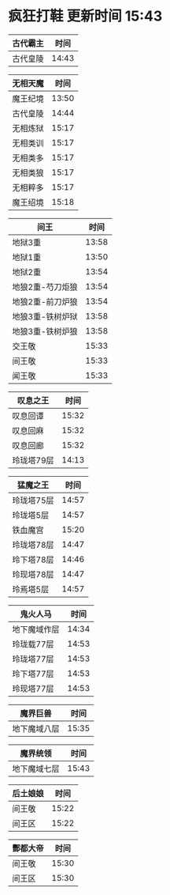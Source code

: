 # 疯狂打鞋 更新时间 15:43

| 古代霸主   | 时间    |
|--------|-------|
| 古代皇陵 | 14:43 |

| 无相天魔   | 时间    |
|--------|-------|
| 魔王纪境 | 13:50 |
| 古代皇陵 | 14:44 |
| 无相炼狱 | 15:17 |
| 无相类训 | 15:17 |
| 无相类多 | 15:17 |
| 无相类狼 | 15:17 |
| 无相粹多 | 15:17 |
| 魔王绍境 | 15:18 |

| 间王   | 时间    |
|--------|-------|
| 地狱3重 | 13:58 |
| 地狱1重 | 13:50 |
| 地狱2重 | 13:54 |
| 地狼2重-芍刀炬狼 | 13:54 |
| 地狼2重-前刀炉狼 | 13:54 |
| 地狼3重-铁树炉狱 | 13:58 |
| 地狼3重-铁树炉狼 | 13:58 |
| 交王敬 | 15:33 |
| 间王敬 | 15:33 |
| 闻王敬 | 15:33 |

| 叹息之王   | 时间    |
|--------|-------|
| 叹息回谭 | 15:32 |
| 叹息回麻 | 15:32 |
| 叹息回廊 | 15:32 |
| 玲珑塔79层 | 14:13 |

| 猛魔之王   | 时间    |
|--------|-------|
| 玲珑塔75层 | 14:57 |
| 玲珑塔5层 | 14:57 |
| 铁血魔宫 | 15:20 |
| 玲珑塔78层 | 14:47 |
| 玲下塔78层 | 14:46 |
| 玲现塔78层 | 14:47 |
| 玲焉塔5层 | 14:57 |

| 鬼火人马   | 时间    |
|--------|-------|
| 地下魔域作层 | 14:34 |
| 玲珑载77层 | 14:53 |
| 玲珑塔77层 | 14:53 |
| 玲下塔77层 | 14:53 |
| 玲现塔77层 | 14:53 |

| 魔界巨兽   | 时间    |
|--------|-------|
| 地下魔域八层 | 15:35 |

| 魔界统领   | 时间    |
|--------|-------|
| 地下魔域七层 | 15:43 |

| 后土娘娘   | 时间    |
|--------|-------|
| 间王敬 | 15:22 |
| 间王区 | 15:22 |

| 酆都大帝   | 时间    |
|--------|-------|
| 间王敬 | 15:30 |
| 间王区 | 15:30 |